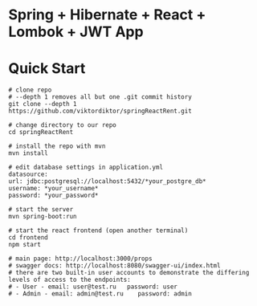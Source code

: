 # Spring + Hibernate + React + Lombok + JWT App

# Quick Start

    # clone repo
    # --depth 1 removes all but one .git commit history
    git clone --depth 1 https://github.com/viktordiktor/springReactRent.git
    
    # change directory to our repo
    cd springReactRent
    
    # install the repo with mvn
    mvn install

    # edit database settings in application.yml
    datasource:
    url: jdbc:postgresql://localhost:5432/*your_postgre_db*
    username: *your_username*
    password: *your_password*
    
    # start the server
    mvn spring-boot:run

    # start the react frontend (open another terminal)
    cd frontend
    npm start
    
    # main page: http://localhost:3000/props
    # swagger docs: http://localhost:8080/swagger-ui/index.html
    # there are two built-in user accounts to demonstrate the differing levels of access to the endpoints:
    # - User - email: user@test.ru   password: user
    # - Admin - email: admin@test.ru    password: admin
